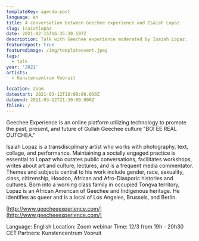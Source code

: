 ```yaml
---
templateKey: agenda-post
language: en
title: A conversation between Geechee experience and Isaiah Lopaz
slug: isaiahlopaz
date: 2021-02-15T16:35:39.507Z
description: Talk with Geechee experience moderated by Isaiah Lopaz.
featuredpost: true
featuredimage: /img/templateevent.jpeg
tags:
  - talk
year: '2021'
artists:
  - Kunstencentrum Vooruit

location: Zoom
datestart: 2021-03-12T18:00:00.000Z
dateend: 2021-03-12T21:30:00.000Z
fblink: /
---
```




Geechee Experience is an online platform utilizing technology to promote the past, present, and future of Gullah Geechee culture "BOI EE REAL OUTCHEA."

Isaiah Lopaz is a transdiscplinary artist who works with photography, text, collage, and performance. Maintaining a socially engaged practice is essential to Lopaz who curates public conversations, facilitates workshops, writes about art and culture, lectures, and is a frequent media commentator. Themes and subjects central to his work include gender, race, sexuality, class, citizenship, Hoodoo, African and Afro-Diasporic histories and cultures. Born into a working class family in occupied Tongva territory, Lopaz is an African American of Geechee and Indigenous heritage. He identifies as queer and is a local of Los Angeles, Brussels, and Berlin.

[http://www.geecheeexperience.com/](http://www.geecheeexperience.com/)

Language: English
Location: Zoom webinar
Time: 12/3 from 19h - 20h30 CET
Partners: Kunstencentrum Vooruit
